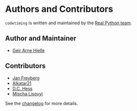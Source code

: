 # Authors and Contributors

`codetiming` is written and maintained by the [Real Python team](https://realpython.com/team/).


## Author and Maintainer

- [Geir Arne Hjelle](https://github.com/gahjelle)


## Contributors

- [Jan Freyberg](https://github.com/janfreyberg)
- [Alkatar21](https://github.com/alkatar21)
- [D.C. Hess](https://github.com/dchess)
- [Mischa Lisovyi](https://github.com/mlisovyi)

See the [changelog](https://github.com/realpython/codetiming/blob/master/CHANGELOG.md) for more details.